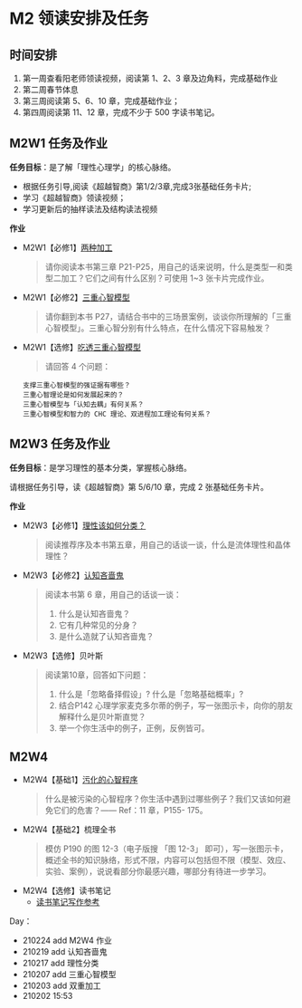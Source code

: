 # M2 领读安排及任务

## 时间安排

1. 第一周查看阳老师领读视频，阅读第 1、2、3 章及边角料，完成基础作业
2. 第二周春节体息
3. 第三周阅读第 5、6、10 章，完成基础作业；
4. 第四周阅读第 11、12 章，完成不少于 500 字读书笔记。

## M2W1 任务及作业

**任务目标**：是了解「理性心理学」的核心脉络。

- 根据任务引导,阅读《超越智商》第1/2/3章,完成3张基础任务卡片;
- 学习《超越智商》领读视频；
- 学习更新后的抽样读法及结构读法视频

**作业**

- M2W1【必修1】[两种加工](../CARD/210203-双过程理论.md)
    >请你阅读本书第三章 P21-P25，用自己的话来说明，什么是类型一和类型二加工？它们之间有什么区别？可使用 1~3 张卡片完成作业。
- M2W1【必修2】[三重心智模型](../CARD/210206-三重心智模型.md)
    >请你翻到本书 P27，请结合书中的三场景案例，谈谈你所理解的「三重心智模型」。三重心智分别有什么特点，在什么情况下容易触发？
- M2W1【选修】[吃透三重心智模型]()
    >请回答 4 个问题：
    ```
    支撑三重心智模型的强证据有哪些？
    三重心智理论是如何发展起来的？
    三重心智模型与「认知去耦」有何关系？
    三重心智模型和智力的 CHC 理论、双进程加工理论有何关系？
    ```

## M2W3 任务及作业

**任务目标**：是学习理性的基本分类，掌握核心脉络。

请根据任务引导，读《超越智商》第 5/6/10 章，完成 2 张基础任务卡片。

**作业**

- M2W3【必修1】[理性该如何分类？](../CARD/210216-理性分类.md)
    >阅读推荐序及本书第五章，用自己的话谈一谈，什么是流体理性和晶体理性？
- M2W3【必修2】[认知吝啬鬼](210217-认知吝啬鬼.md)
    >阅读本书第 6 章，用自己的话谈一谈：
    >1. 什么是认知吝啬鬼？
    >2. 它有几种常见的分身？
    >3. 是什么造就了认知吝啬鬼？
- M2W3【选修】贝叶斯
    >阅读第10章，回答如下问题：
    >1. 什么是「忽略备择假设」? 什么是「忽略基础概率」?
    >2. 结合P142 心理学家麦克多尔蒂的例子，写一张图示卡，向你的朋友解释什么是贝叶斯直觉？
    >3. 举一个你生活中的例子，正例，反例皆可。

## M2W4

- M2W4【基础1】[污化的心智程序](../CARD/210224-污化心智程序.md)
    >什么是被污染的心智程序？你生活中遇到过哪些例子？我们又该如何避免它们的危害？—— Ref：11 章，P155- 175。
- M2W4【基础2】梳理全书
    >模仿 P190 的图 12-3（电子版搜 「图 12-3」 即可），写一张图示卡，概述全书的知识脉络，形式不限，内容可以包括但不限（模型、效应、实验、案例），说说看部分你最感兴趣，哪部分有待进一步学习。
- M2W4【选修】读书笔记
  - [读书笔记写作参考](210224-M2超越智商读书笔记.md)

Day：

- 210224 add M2W4 作业
- 210219 add 认知吝啬鬼
- 210217 add 理性分类
- 210207 add 三重心智模型
- 210203 add 双重加工
- 210202 15:53